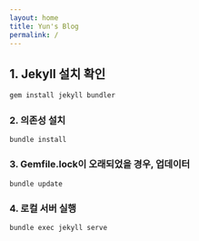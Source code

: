 ```yaml
---
layout: home
title: Yun's Blog
permalink: /
---
```


## 1. Jekyll  설치 확인

```sh
gem install jekyll bundler
```

### 2. 의존성 설치

```
bundle install
```

### 3. Gemfile.lock이 오래되었을 경우, 업데이터

```
bundle update
```

### 4. 로컬 서버 실행

```
bundle exec jekyll serve
```
